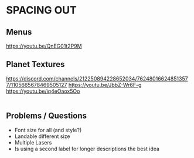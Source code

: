 # SPACING OUT

## Menus
https://youtu.be/QnEG01t2P9M

## Planet Textures
https://discord.com/channels/212250894228652034/762480166248513577/1105665678469505127
https://youtu.be/JbbZ-Wr6F-g
https://youtu.be/iq4eOaox5Oo
<br><br>

## Problems / Questions
- Font size for all (and style?)
- Landable different size
- Multiple Lasers
- Is using a second label for longer descriptions the best idea
